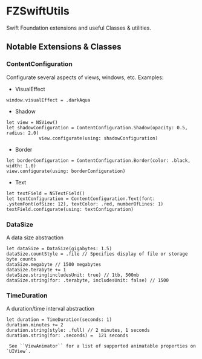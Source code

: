 # FZSwiftUtils

Swift Foundation extensions and useful Classes & utilities.

## Notable Extensions & Classes

### ContentConfiguration
Configurate several aspects of views, windows, etc. Examples:
- VisualEffect
```
window.visualEffect = .darkAqua
```
- Shadow
```
let view = NSView()
let shadowConfiguration = ContentConfiguration.Shadow(opacity: 0.5, radius: 2.0)
            view.configurate(using: shadowConfiguration)
```
- Border
```
let borderConfiguration = ContentConfiguration.Border(color: .black, width: 1.0)
view.configurate(using: borderConfiguration)
```
- Text
```
let textField = NSTextField()
let textConfiguration = ContentConfiguration.Text(font: .ystemFont(ofSize: 12), textColor: .red, numberOfLines: 1)
textField.configurate(using: textConfiguration)
```

### DataSize
A data size abstraction 
```
let dataSize = DataSize(gigabytes: 1.5)
dataSize.countStyle = .file // Specifies display of file or storage byte counts
dataSize.megabyte // 1500 megabytes
dataSize.terabyte += 1
dataSize.string(includesUnit: true) // 1tb, 500mb
dataSize.string(for: .terabyte, includesUnit: false) // 1500
```

### TimeDuration
A duration/time interval abstraction 
```
let duration = TimeDuration(seconds: 1)
duration.minutes += 2
duration.string(style: .full) // 2 minutes, 1 seconds
duration.string(for: .seconds) =  121 seconds
```



     See ``ViewAnimator`` for a list of supported animatable properties on `UIView`.
